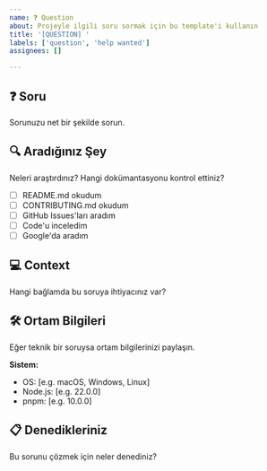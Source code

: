 ```yaml
---
name: ❓ Question
about: Projeyle ilgili soru sormak için bu template'i kullanın
title: '[QUESTION] '
labels: ['question', 'help wanted']
assignees: []

---
```


## ❓ Soru
Sorunuzu net bir şekilde sorun.

## 🔍 Aradığınız Şey
Neleri araştırdınız? Hangi dokümantasyonu kontrol ettiniz?

- [ ] README.md okudum
- [ ] CONTRIBUTING.md okudum
- [ ] GitHub Issues'ları aradım
- [ ] Code'u inceledim
- [ ] Google'da aradım

## 💻 Context
Hangi bağlamda bu soruya ihtiyacınız var?

## 🛠️ Ortam Bilgileri
Eğer teknik bir soruysa ortam bilgilerinizi paylaşın.

**Sistem:**
- OS: [e.g. macOS, Windows, Linux]
- Node.js: [e.g. 22.0.0]
- pnpm: [e.g. 10.0.0]

## 📋 Denedikleriniz
Bu sorunu çözmek için neler denediniz?
